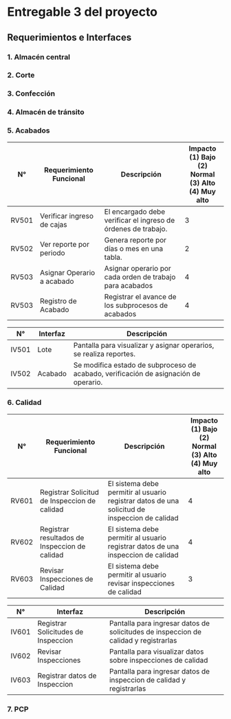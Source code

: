 # Entregable 3 del proyecto
## Requerimientos e Interfaces
### 1. Almacén central 

### 2. Corte

### 3. Confección 

### 4. Almacén de tránsito 

### 5. Acabados

| N°    | Requerimiento Funcional  | Descripción                                         | Impacto <br> (1) Bajo (2) Normal<br> (3) Alto (4) Muy alto |
|-------|--------------------------|-----------------------------------------------------|---------------------------------------------------|
| RV501 | Verificar ingreso de cajas| El encargado debe verificar el ingreso de órdenes de trabajo. | 3                                                 |
| RV502 | Ver reporte por periodo   | Genera reporte por días o mes en una tabla.        | 2                                                 |
| RV503 | Asignar Operario a acabado| Asignar operario por cada orden de trabajo para acabados | 4                                                 |
| RV503 | Registro de Acabado       | Registrar el avance de los subprocesos de acabados  | 4                                                 |

| N°    | Interfaz | Descripción                                                                 |
|-------|----------|-----------------------------------------------------------------------------|
| IV501 | Lote     | Pantalla para visualizar y asignar operarios, se realiza reportes.           |
| IV502 | Acabado  | Se modifica estado de subproceso de acabado, verificación de asignación de operario. |


### 6. Calidad 

| N°    | Requerimiento Funcional  | Descripción                                         | Impacto <br> (1) Bajo (2) Normal<br> (3) Alto (4) Muy alto |
|-------|--------------------------|-----------------------------------------------------|---------------------------------------------------|
| RV601 | Registrar Solicitud de Inspeccion de calidad | El sistema debe permitir al usuario registrar datos de una solicitud de inspeccion de calidad | 4                                                 |
| RV602 | Registrar resultados de Inspeccion de calidad | El sistema debe permitir al usuario registrar datos de una inspeccion de calidad | 4                                                 |
| RV603 | Revisar Inspecciones de Calidad | El sistema debe permitir al usuario revisar inspecciones de calidad | 3                                                 |

| N°    | Interfaz | Descripción                                                                 |
|-------|----------|-----------------------------------------------------------------------------|
| IV601 | Registrar Solicitudes de Inspeccion | Pantalla para ingresar datos de solicitudes de inspeccion de calidad y registrarlas |
| IV602 | Revisar Inspecciones | Pantalla para visualizar datos sobre inspecciones de calidad |
| IV603 | Registrar datos de Inspeccion | Pantalla para ingresar datos de inspeccion de calidad y registrarlas |

### 7. PCP 
